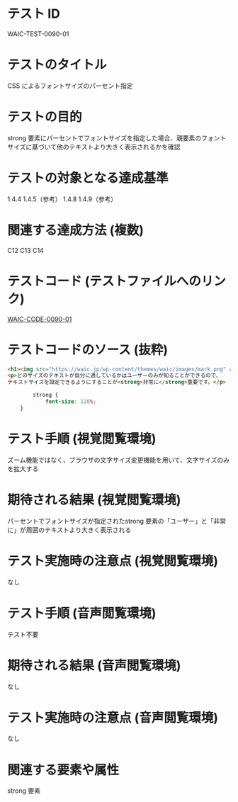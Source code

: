 # テスト ID

WAIC-TEST-0090-01

# テストのタイトル

CSS によるフォントサイズのパーセント指定

# テストの目的

strong 要素にパーセントでフォントサイズを指定した場合、親要素のフォントサイズに基づいて他のテキストより大きく表示されるかを確認

# テストの対象となる達成基準

1.4.4
1.4.5（参考）
1.4.8
1.4.9（参考）

# 関連する達成方法 (複数)

C12
C13
C14

# テストコード (テストファイルへのリンク)

[WAIC-CODE-0090-01](https://waic.github.io/as_test/WAIC-CODE/WAIC-CODE-0090-01.html)

# テストコードのソース (抜粋)

```HTML
<h1><img src="https://waic.jp/wp-content/themes/waic/images/mark.png" alt="WAICロゴマーク" width="50" height="50"><strong>ユーザー</strong>がテキストサイズを制御できるようにする</h1>
<p>どのサイズのテキストが自分に適しているかはユーザーのみが知ることができるので、
テキストサイズを設定できるようにすることが<strong>非常に</strong>重要です。</p>
```

```CSS
        strong {
            font-size: 120%;
    }
```

# テスト手順 (視覚閲覧環境)

ズーム機能ではなく、ブラウザの文字サイズ変更機能を用いて、文字サイズのみを拡大する

# 期待される結果 (視覚閲覧環境)

パーセントでフォントサイズが指定されたstrong 要素の「ユーザー」と「非常に」が周囲のテキストより大きく表示される

# テスト実施時の注意点 (視覚閲覧環境)

なし

# テスト手順 (音声閲覧環境)

テスト不要

# 期待される結果 (音声閲覧環境)

なし

# テスト実施時の注意点 (音声閲覧環境)

なし

# 関連する要素や属性

strong 要素
